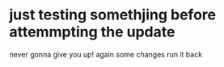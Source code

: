 # just testing somethjing before attemmpting the update
never gonna give you up! 
again some changes 
run it back
